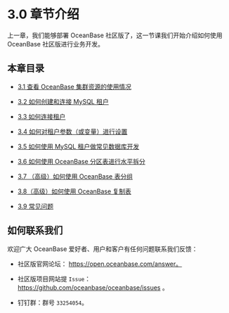 3.0 章节介绍 
=============================



上一章，我们能够部署 OceanBase 社区版了，这一节课我们开始介绍如何使用 OceanBase 社区版进行业务开发。

本章目录 
----------------------

* [3.1 查看 OceanBase 集群资源的使用情况](2.3-1-view-the-usage-of-the-oceanbase-cluster-resources.md)

  

* [3.2 如何创建和连接 MySQL 租户](3.3-2-how-to-create-and-connect-a-mysql-tenant.md)

  

* [3.3 如何连接租户](4.3-3-how-to-connect-tenants.md)

  

* [3.4 如何对租户参数（或变量）进行设置](5.3-4-how-to-set-tenant-parameters.md)

  

* [3.5 如何使用 MySQL 租户做常见数据库开发](6.3-5-how-to-use-mysql-tenants-for-common-database-development.md)

  

* [3.6 如何使用 OceanBase 分区表进行水平拆分](7.3-6-how-to-split-data-horizontally-with-oceanbase-partition-table.md)

  

* [3.7 （高级）如何使用 OceanBase 表分组](8.3-7-advanced-how-to-use-oceanbase-table-grouping.md)

  

* [3.8（高级）如何使用 OceanBase 复制表](9.3-8-advanced-how-to-use-oceanbase-to-copy-tables.md)

  

* [3.9 常见问题](10.3-9-common-issues.md)

  






如何联系我们 
------------------------

欢迎广大 OceanBase 爱好者、用户和客户有任何问题联系我们反馈：

* 社区版官网论坛： https://open.oceanbase.com/answer。

  

* 社区版项目网站提 `Issue`：https://github.com/oceanbase/oceanbase/issues 。

  

* 钉钉群：群号 `33254054`。

  



